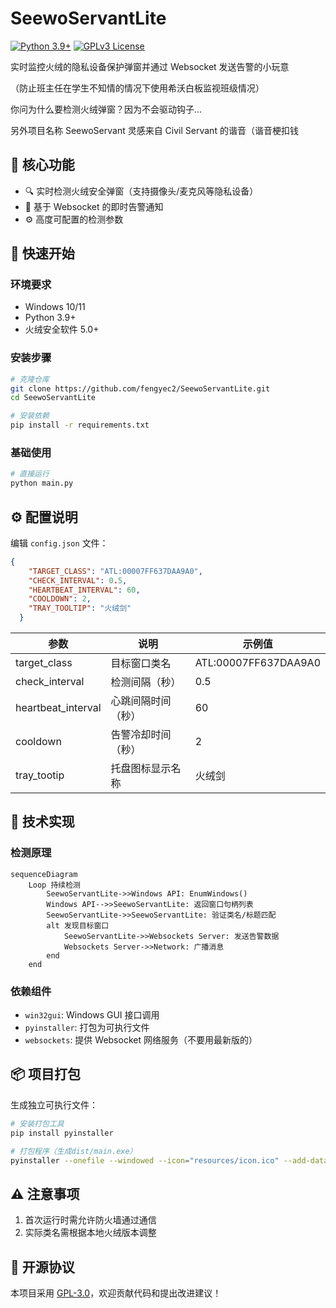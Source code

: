 # SeewoServantLite

[![Python 3.9+](https://img.shields.io/badge/python-3.9%2B-blue.svg)](https://www.python.org/downloads/)
[![GPLv3 License](https://img.shields.io/badge/license-GPLv3-brightgreen)](https://www.gnu.org/licenses/gpl-3.0)

实时监控火绒的隐私设备保护弹窗并通过 Websocket 发送告警的小玩意

（防止班主任在学生不知情的情况下使用希沃白板监视班级情况）

你问为什么要检测火绒弹窗？因为不会驱动钩子...

另外项目名称 SeewoServant 灵感来自 Civil Servant 的谐音（谐音梗扣钱

## 📌 核心功能

- 🔍 实时检测火绒安全弹窗（支持摄像头/麦克风等隐私设备）
- 📡 基于 Websocket 的即时告警通知
- ⚙️ 高度可配置的检测参数

## 🚀 快速开始

### 环境要求
- Windows 10/11
- Python 3.9+
- 火绒安全软件 5.0+

### 安装步骤
```bash
# 克隆仓库
git clone https://github.com/fengyec2/SeewoServantLite.git
cd SeewoServantLite

# 安装依赖
pip install -r requirements.txt
```

### 基础使用
```bash
# 直接运行
python main.py
```

## ⚙️ 配置说明

编辑 `config.json` 文件：
```json
{
    "TARGET_CLASS": "ATL:00007FF637DAA9A0",
    "CHECK_INTERVAL": 0.5,
    "HEARTBEAT_INTERVAL": 60,
    "COOLDOWN": 2,
    "TRAY_TOOLTIP": "火绒剑"
  }
```

| 参数                | 说明                        | 示例值                |
|---------------------|----------------------------|----------------------|
| target_class        | 目标窗口类名                | ATL:00007FF637DAA9A0 |
| check_interval      | 检测间隔（秒）               | 0.5                  |
| heartbeat_interval  | 心跳间隔时间（秒）           | 60                   |
| cooldown            | 告警冷却时间（秒）           | 2                    |
| tray_tootip         | 托盘图标显示名称             | 火绒剑                |

## 🔧 技术实现

### 检测原理
```mermaid
sequenceDiagram
    Loop 持续检测
        SeewoServantLite->>Windows API: EnumWindows()
        Windows API-->>SeewoServantLite: 返回窗口句柄列表
        SeewoServantLite->>SeewoServantLite: 验证类名/标题匹配
        alt 发现目标窗口
            SeewoServantLite->>Websockets Server: 发送告警数据
            Websockets Server->>Network: 广播消息
        end
    end
```

### 依赖组件
- `win32gui`: Windows GUI 接口调用
- `pyinstaller`: 打包为可执行文件
- `websockets`: 提供 Websocket 网络服务（不要用最新版的）

## 📦 项目打包

生成独立可执行文件：
```bash
# 安装打包工具
pip install pyinstaller

# 打包程序（生成dist/main.exe）
pyinstaller --onefile --windowed --icon="resources/icon.ico" --add-data "resources/icon.ico;resources" --add-data "config.json;." main.py
```

## ⚠️ 注意事项

1. 首次运行时需允许防火墙通过通信
2. 实际类名需根据本地火绒版本调整

## 📜 开源协议

本项目采用 [GPL-3.0](LICENSE)，欢迎贡献代码和提出改进建议！